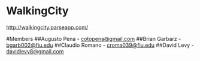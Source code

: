 # WalkingCity 
http://walkingcity.parseapp.com/

#Members
##Augusto Pena - cotopena@gmail.com
##Brian Garbarz - bgarb002@fiu.edu
##Claudio Romano - croma039@fiu.edu
##David Levy - davidlevy8@gmail.com
